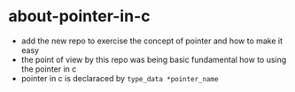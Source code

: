 # about-pointer-in-c
- add the new repo to exercise the concept of pointer and how to make it easy
- the point of view by this repo was being basic fundamental how to using the pointer in c 
- pointer in c is declaraced by `type_data *pointer_name` 
